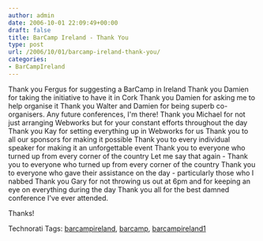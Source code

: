 ```yaml
---
author: admin
date: 2006-10-01 22:09:49+00:00
draft: false
title: BarCamp Ireland - Thank You
type: post
url: /2006/10/01/barcamp-ireland-thank-you/
categories:
- BarCampIreland
---
```


Thank you Fergus for suggesting a BarCamp in Ireland
Thank you Damien for taking the initiative to have it in Cork
Thank you Damien for asking me to help organise it
Thank you Walter and Damien for being superb co-organisers. Any future conferences, I'm there!
Thank you Michael for not just arranging Webworks but for your constant efforts throughout the day
Thank you Kay for setting everything up in Webworks for us
Thank you to all our sponsors for making it possible
Thank you to every individual speaker for making it an unforgettable event
Thank you to everyone who turned up from every corner of the country
Let me say that again - Thank you to everyone who turned up from every corner of the country
Thank you to everyone who gave their assistance on the day - particularly those who I nabbed
Thank you Gary for not throwing us out at 6pm and for keeping an eye on everything during the day
Thank you all for the best damned conference I've ever attended.

Thanks!

Technorati Tags: [barcampireland](http://www.technorati.com/tags/barcampireland), [barcamp](http://www.technorati.com/tags/barcamp), [barcampireland1](http://www.technorati.com/tags/barcampireland1)
